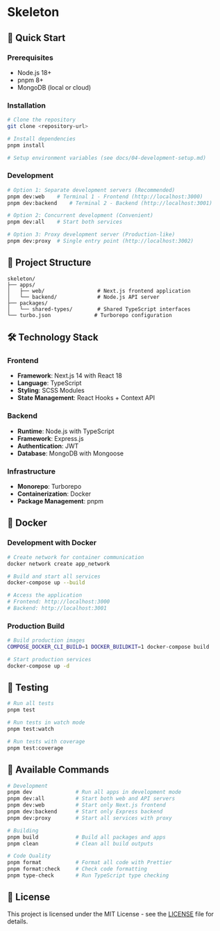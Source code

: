 # Skeleton

## 🚀 Quick Start

### Prerequisites

- Node.js 18+
- pnpm 8+
- MongoDB (local or cloud)

### Installation

```bash
# Clone the repository
git clone <repository-url>

# Install dependencies
pnpm install

# Setup environment variables (see docs/04-development-setup.md)
```

### Development

```bash
# Option 1: Separate development servers (Recommended)
pnpm dev:web    # Terminal 1 - Frontend (http://localhost:3000)
pnpm dev:backend    # Terminal 2 - Backend (http://localhost:3001)

# Option 2: Concurrent development (Convenient)
pnpm dev:all    # Start both services

# Option 3: Proxy development server (Production-like)
pnpm dev:proxy  # Single entry point (http://localhost:3002)
```

## 📁 Project Structure

```
skeleton/
├── apps/
│   ├── web/                 # Next.js frontend application
│   └── backend/             # Node.js API server
├── packages/
│   └── shared-types/        # Shared TypeScript interfaces
└── turbo.json              # Turborepo configuration
```

## 🛠️ Technology Stack

### Frontend

- **Framework**: Next.js 14 with React 18
- **Language**: TypeScript
- **Styling**: SCSS Modules
- **State Management**: React Hooks + Context API

### Backend

- **Runtime**: Node.js with TypeScript
- **Framework**: Express.js
- **Authentication**: JWT
- **Database**: MongoDB with Mongoose

### Infrastructure

- **Monorepo**: Turborepo
- **Containerization**: Docker
- **Package Management**: pnpm

## 🐳 Docker

### Development with Docker

```bash
# Create network for container communication
docker network create app_network

# Build and start all services
docker-compose up --build

# Access the application
# Frontend: http://localhost:3000
# Backend: http://localhost:3001
```

### Production Build

```bash
# Build production images
COMPOSE_DOCKER_CLI_BUILD=1 DOCKER_BUILDKIT=1 docker-compose build

# Start production services
docker-compose up -d
```

## 🧪 Testing

```bash
# Run all tests
pnpm test

# Run tests in watch mode
pnpm test:watch

# Run tests with coverage
pnpm test:coverage
```

## 🔧 Available Commands

```bash
# Development
pnpm dev              # Run all apps in development mode
pnpm dev:all          # Start both web and API servers
pnpm dev:web          # Start only Next.js frontend
pnpm dev:backend      # Start only Express backend
pnpm dev:proxy        # Start all services with proxy

# Building
pnpm build            # Build all packages and apps
pnpm clean            # Clean all build outputs

# Code Quality
pnpm format           # Format all code with Prettier
pnpm format:check     # Check code formatting
pnpm type-check       # Run TypeScript type checking
```

## 📄 License

This project is licensed under the MIT License - see the [LICENSE](LICENSE) file for details.
